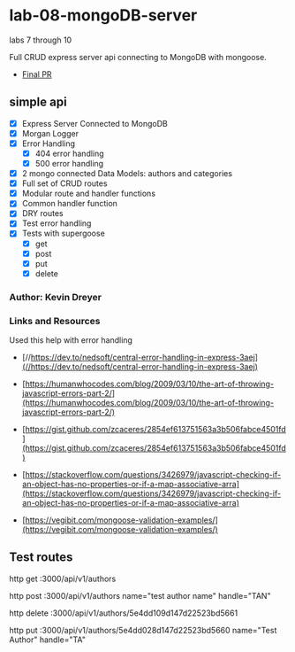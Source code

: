 # lab-08-mongoDB-server
labs 7 through 10

Full CRUD express server api connecting to MongoDB with mongoose.

- [Final PR](https://github.com/kevindreyer-CF401JSd/lab-08-mongoDB-server/pull/3)

## simple api

- [x] Express Server Connected to MongoDB
- [x] Morgan Logger
- [x] Error Handling
   - [x] 404 error handling
   - [x] 500 error handling
- [x] 2 mongo connected Data Models: authors and categories
- [x] Full set of CRUD routes
- [x] Modular route and handler functions
- [x] Common handler function
- [x] DRY routes
- [x] Test error handling
- [x] Tests with supergoose
   - [x] get
   - [x] post
   - [x] put
   - [x] delete

### Author: Kevin Dreyer

### Links and Resources

Used this help with error handling
- [//https://dev.to/nedsoft/central-error-handling-in-express-3aej](//https://dev.to/nedsoft/central-error-handling-in-express-3aej)

- [https://humanwhocodes.com/blog/2009/03/10/the-art-of-throwing-javascript-errors-part-2/](https://humanwhocodes.com/blog/2009/03/10/the-art-of-throwing-javascript-errors-part-2/)
- [https://gist.github.com/zcaceres/2854ef613751563a3b506fabce4501fd](https://gist.github.com/zcaceres/2854ef613751563a3b506fabce4501fd)
- [https://stackoverflow.com/questions/3426979/javascript-checking-if-an-object-has-no-properties-or-if-a-map-associative-arra](https://stackoverflow.com/questions/3426979/javascript-checking-if-an-object-has-no-properties-or-if-a-map-associative-arra)
- [https://vegibit.com/mongoose-validation-examples/](https://vegibit.com/mongoose-validation-examples/)


## Test routes

http get :3000/api/v1/authors

http post :3000/api/v1/authors name="test author name" handle="TAN"

http delete :3000/api/v1/authors/5e4dd109d147d22523bd5661

http put :3000/api/v1/authors/5e4dd028d147d22523bd5660 name="Test Author" handle="TA"

